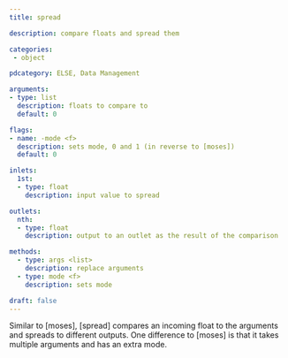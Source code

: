 ```yaml
---
title: spread

description: compare floats and spread them

categories:
 - object

pdcategory: ELSE, Data Management 

arguments:
- type: list
  description: floats to compare to
  default: 0

flags:
- name: -mode <f>
  description: sets mode, 0 and 1 (in reverse to [moses])
  default: 0

inlets:
  1st:
  - type: float
    description: input value to spread

outlets:
  nth:
  - type: float
    description: output to an outlet as the result of the comparison

methods:
  - type: args <list>
    description: replace arguments
  - type: mode <f>
    description: sets mode

draft: false
---
```


Similar to [moses], [spread] compares an incoming float to the arguments and spreads to different outputs. One difference to [moses] is that it takes multiple arguments and has an extra mode.

